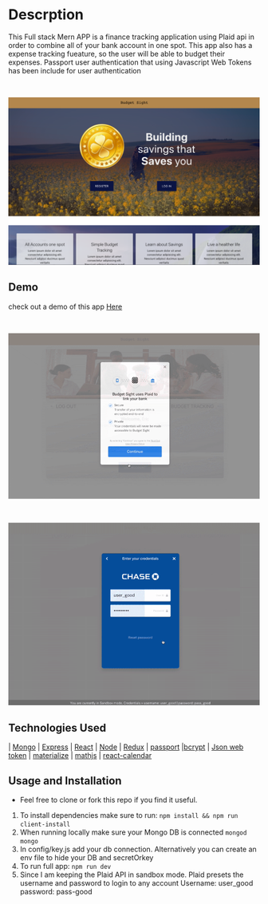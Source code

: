 # Descrption
This Full stack Mern APP is a finance tracking application using Plaid api in order to combine all of your bank account in one spot. This app also has a expense tracking fueature, so the user will be able to budget their expenses. Passport user authentication that using Javascript Web Tokens has been include for user authentication

<br />

![landing Page](client/src/img/front-page.png)


## Demo
check out a demo of this app [Here](https://budget-sight.herokuapp.com/ "Demo")

<br />

![landing Page](client/src/img/login1.gif)

<br />

![landing Page](client/src/img/login2.gif)

## Technologies Used
 | [Mongo](https://www.mongodb.com/ "Mongo")  | [Express](https://expressjs.com/ "express") | [React](https://reactjs.org/ "React") | [Node](nodejs.org "Node") | [Redux](https://redux.js.org/ "Redux") | [passport](http://www.passportjs.org/ "Passport") |[bcrypt](https://www.npmjs.com/package/bcryptjs "bcrypt") | [Json web token](https://www.npmjs.com/package/jsonwebtoken "JWT") | [materialize](https://materializecss.com/ "Materialize")  | 
 [mathjs](https://www.npmjs.com/package/mathjs/ "MathJs") | [react-calendar](https://www.npmjs.com/package/react-calendar/ "react-calendar")

## Usage and Installation
* Feel free to clone or fork this repo if you find it useful. 

1. To install dependencies make sure to run: 
```npm install && npm run client-install```
2. When running locally make sure your Mongo DB is connected
```mongod```
```mongo```
3. In config/key.js add your db connection. Alternatively you can create an env file to hide your DB and secretOrkey
4. To run full app: 
```npm run dev```
5. Since I am keeping the Plaid API in sandbox mode. Plaid presets the username and password
to login to any account
Username: user_good
password: pass-good 



